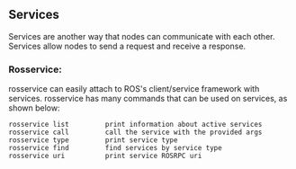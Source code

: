 
## Services

Services are another way that nodes can communicate with each other. Services allow nodes to send a request and receive a response.

### Rosservice: 
rosservice can easily attach to ROS's client/service framework with services. rosservice has many commands that can be used on services, as shown below:

```
rosservice list         print information about active services
rosservice call         call the service with the provided args
rosservice type         print service type
rosservice find         find services by service type
rosservice uri          print service ROSRPC uri
```

